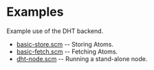 
Examples
========
Example use of the DHT backend.

* [basic-store.scm](basic-store.scm) -- Storing Atoms.
* [basic-fetch.scm](basic-fetch.scm) -- Fetching Atoms.
* [dht-node.scm](dht-node.scm) -- Running a stand-alone node.
